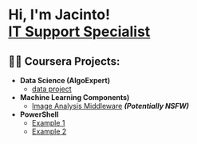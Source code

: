 <h1>Hi, I'm Jacinto! <br/> <a href="https://www.linkedin.com/in/jacdiaz/">IT Support Specialist</a></h1>

<h2>👨‍💻 Coursera Projects:</h2>

- <b> Data Science (AlgoExpert)</b>
  - [data project](https://github.com/jacdiaz/data-project)
- <b> Machine Learning Components)</b>
  - [Image Analysis Middleware](https://github.com/jacdiaz) <b><i>(Potentially NSFW)</b></i>
- <b>PowerShell</b>
  - [Example 1](https://github.com/jacdiaz)
  - [Example 2](https://github.com/jacdiaz)
  
[linkedin]: https://linkedin.com/in/jacdiaz
